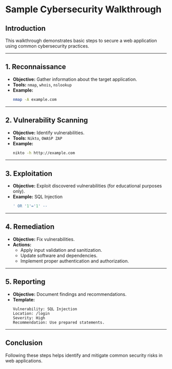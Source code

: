 # Sample Cybersecurity Walkthrough

## Introduction
This walkthrough demonstrates basic steps to secure a web application using common cybersecurity practices.

---

## 1. Reconnaissance

- **Objective:** Gather information about the target application.
- **Tools:** `nmap`, `whois`, `nslookup`
- **Example:**
    ```bash
    nmap -A example.com
    ```

---

## 2. Vulnerability Scanning

- **Objective:** Identify vulnerabilities.
- **Tools:** `Nikto`, `OWASP ZAP`
- **Example:**
    ```bash
    nikto -h http://example.com
    ```

---

## 3. Exploitation

- **Objective:** Exploit discovered vulnerabilities (for educational purposes only).
- **Example:** SQL Injection
    ```sql
    ' OR '1'='1' --
    ```

---

## 4. Remediation

- **Objective:** Fix vulnerabilities.
- **Actions:**
    - Apply input validation and sanitization.
    - Update software and dependencies.
    - Implement proper authentication and authorization.

---

## 5. Reporting

- **Objective:** Document findings and recommendations.
- **Template:**
    ```
    Vulnerability: SQL Injection
    Location: /login
    Severity: High
    Recommendation: Use prepared statements.
    ```

---

## Conclusion

Following these steps helps identify and mitigate common security risks in web applications.
